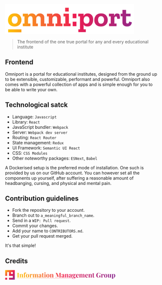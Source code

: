 <img src="readme-assets/site/wordmark.svg" height="98px" />

> The frontend of the one true portal for any and every educational institute

## Frontend

Omniport is a portal for educational institutes, designed from the ground up to
be extensible, customizable, performant and powerful. Omniport also comes with 
a powerful collection of apps and is simple enough for you to be able to write
your own.

## Technological satck

- Language: `Javascript`
- Library: `React`
- JavaScript bundler: `Webpack`
- Server: `Webpack dev server`
- Routing: `React Router`
- State management: `Redux`
- UI Framework: `Semantic UI React`
- CSS: `CSS Modules`
- Other noteworthy packages: `ESNext`, `Babel`

A Dockerised setup is the preferred mode of installation. One such is provided 
by us on our GitHub account. You can however set all the components up yourself, 
after suffering a reasonable amount of headbanging, cursing, and physical and 
mental pain.

## Contribution guidelines

- Fork the repository to your account.
- Branch out to `a_meaningful_branch_name`.
- Send in a `WIP: Pull request`.
- Commit your changes.
- Add your name to `CONTRIBUTORS.md`.
- Get your pull request merged.

It's that simple!

## Credits

<img src="readme-assets/maintainers/logo.svg" height="32px" /> <img src="readme-assets/maintainers/wordmark.svg" height="32px" />
